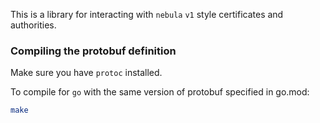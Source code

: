 This is a library for interacting with `nebula` `v1` style certificates and authorities.

### Compiling the protobuf definition

Make sure you have `protoc` installed.

To compile for `go` with the same version of protobuf specified in go.mod:

```bash
make
```
